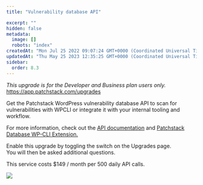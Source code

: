 ```yaml
---
title: "Vulnerability database API"

excerpt: ""
hidden: false
metadata: 
  image: []
  robots: "index"
createdAt: "Mon Jul 25 2022 09:07:24 GMT+0000 (Coordinated Universal Time)"
updatedAt: "Thu May 25 2023 12:35:25 GMT+0000 (Coordinated Universal Time)"
sidebar:
  order: 8.3
---
```

_This upgrade is for the Developer and Business plan users only._  
<https://app.patchstack.com/upgrades>

Get the Patchstack WordPress vulnerability database API to scan for vulnerabilities with WPCLI or integrate it with your internal tooling and workflow.

For more information, check out the <a href="/vulnerability-database/vulnerability-api-for-developers/" target="_blank">API documentation</a> and <a href="https://github.com/patchstack/wpcli-patchstack" target="_blank">Patchstack Database WP-CLI Extension.</a>

Enable this upgrade by toggling the switch on the Upgrades page.  
You will then be asked additional questions.

This service costs $149 / month per 500 daily API calls.

![](@images/a9f6ce7-small-Patchstack_vulnerability_database_api.png)

